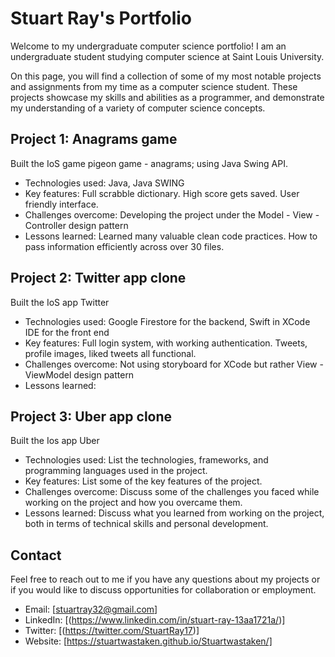 # Stuart Ray's Portfolio

Welcome to my undergraduate computer science portfolio! I am an undergraduate student studying computer science at Saint Louis University.

On this page, you will find a collection of some of my most notable projects and assignments from my time as a computer science student. These projects showcase my skills and abilities as a programmer, and demonstrate my understanding of a variety of computer science concepts.

## Project 1: Anagrams game

Built the IoS game pigeon game - anagrams; using Java Swing API.

- Technologies used: Java, Java SWING
- Key features: Full scrabble dictionary. High score gets saved. User friendly interface. 
- Challenges overcome: Developing the project under the Model - View - Controller design pattern
- Lessons learned: Learned many valuable clean code practices. How to pass information efficiently across over 30 files.

## Project 2: Twitter app clone

Built the IoS app Twitter

- Technologies used: Google Firestore for the backend, Swift in XCode IDE for the front end
- Key features: Full login system, with working authentication. Tweets, profile images, liked tweets all functional. 
- Challenges overcome: Not using storyboard for XCode but rather View - ViewModel design pattern
- Lessons learned: 

## Project 3: Uber app clone

Built the Ios app Uber

- Technologies used: List the technologies, frameworks, and programming languages used in the project.
- Key features: List some of the key features of the project.
- Challenges overcome: Discuss some of the challenges you faced while working on the project and how you overcame them.
- Lessons learned: Discuss what you learned from working on the project, both in terms of technical skills and personal development.

## Contact

Feel free to reach out to me if you have any questions about my projects or if you would like to discuss opportunities for collaboration or employment.

- Email: [stuartray32@gmail.com]
- LinkedIn: [(https://www.linkedin.com/in/stuart-ray-13aa1721a/)]
- Twitter: [(https://twitter.com/StuartRay17)]
- Website: [https://stuartwastaken.github.io/Stuartwastaken/]
